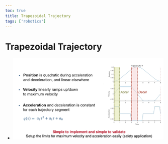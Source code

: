 ```yaml
---
toc: true
title: Trapezoidal Trajectory
tags: ['robotics']
---
```


# Trapezoidal Trajectory
- ![](../images/Pasted%20image%2020221103124103.png)



